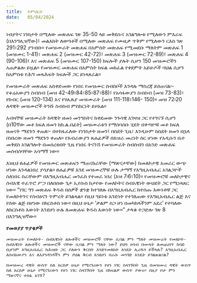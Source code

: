 ```yaml
---
title:  ትምህርት
date:   05/04/2024
---
```



ነብያትና ነገስታት በሚለው መጽሐፍ ገጽ 35-50 ላይ መቅደሱና አገልግሎቱ የሚለውን ምእራፍ (በእንግሊዝኛው)፤ መልእክት ለወጣቶች በሚለው መጽሐፍ የሙዚቃ ጥቅም የሚለውን ርእስ ገጽ 291፣292 ያንብቡ። የመዝሙራት መጽሐፍ በአምስት መጽሐፍ የሚመደቡ ማለትም መጽሐፍ 1 (መዝሙር 1-41)፣ መጽሐፍ 2 (መዝሙር 42-72)፤ መጽሐፍ 3 (መዝሙር 72-89)፤ መጽሐፍ 4 (90-106)፤ እና መጽሐፍ 5 (መዝሙር 107-150) ክፍሎች ያሉት ሲሆን 150 መዝሙሮችን አጠቃልሎ ይዟል። የመዝሙር መጽሐፍ በአምስት ክፍል መከፈል የቀደምት አይሁዶች ባህል ሲሆን ከአምስቱ የሕግ መጻሕፍት ክፍሎች ጋር ይነጻጸራል።

የመዝሙራት መጽሐፍ አስቀድመው የነበሩ የመዝሙር ስብስቦች እንዳሉ ማስረጃ ይሰጠናል፡- የቆሬአውያን ስብስብ (መዝ 42-49፣84፣85፣87፣88)፤ የአሳፋውያን ስብስብ (መዝ 73-83)፣ የክብር (መዝ 120-134) እና የሃሌሉያ መዝሙራት (መዝ 111-118፣146- 150)። መዝ 72፡20 ለዳዊት መዝሙሮች ትንሹ ስብስብ ምስክርነት ይዞአል።

አብዛኞቹ መዝሙራት ከዳዊት ዘመነ መንግስትና ከቀደመው ንጉሳዊ አገዛዝ ጋር የተገናኙ ሲሆን (በ10ኛው መቶ ክፍለ ዘመን ከክ.ል.በፊት) መዝሙራቱን የማሰባሰቡ ሂደት በቀጣዮቹ መቶ ክፍለ ዘመናት ማደጉን ቀጠለ፡- በተከፋፈለው የነገስታት ዘመን፤ በስደት ጊዜ፣ እንዲሁም ከስደት ዘመን በኋላ በነበረው ዘመን ማደጉን ቀጠለ። የእብራውያን ጸሐፊዎች በእዝራ መሪነት ስር ሆነው የአዲሱን ቤተ መቅደስ አገልግሎት በመሰረቱበት ጊዜ የነበሩ ትናንሽ የመዝሙራት ስብስብን በአንድ መጽሐፍ መሰብሰባቸው አሳማኝ ነው።

እነዚህ ፀሐፊዎች የመዝሙር መጽሐፍን ማጠናከራቸው (ማጽናታቸው) ከመለኮታዊ አመራር ውጭ ሆነው እንዳልነበረ ያሳያል። ፀሐፊዎቹ እንደ መዝሙረኞቹ ሁሉ ታማኝ የእግዚአብሔር አገልጋዮች ስለነበሩ ስራቸውም በእግዚአብሔር መንፈስ የተመራ ነበረ (እዝ 7፡6፣10)። የመዝሙሮቹ መለኮታዊና ሰብአዊ ተፈጥሮ ሥጋ በለበሰው ጌታ ኢየሱስ ከታየው የመለኮትና ሰብአዊነት ውህደት ጋር የሚነጻጸር ነው። “ነገር ግን መጽሐፍ ቅዱስ በሰዎች ቋንቋ ከተገለጹ በእግዚአብሔር ከተሰጡ እውነቶቹ ጋር የመለኮትንና የስብዕናን ጥምረት ይገልጻል። የዚህ ዓይነቱ አንድነት የተገለጠው የእግዚአብሔር ልጅ እና የሰው ልጅ በሆነው በክርስቶስ ነው። በዚህ ሁኔታ ‘ቃልም ስጋ ሆነ በመካከላችንም አደረ‘ የተባለው ለክርስቶስ እውነት እንደሆነ ሁሉ ለመጽሐፍ ቅዱስ እውነት ነው።” ታላቁ ተጋድሎ ገጽ 8 በእንግሊዝኛው።

**የመወያያ ጥያቄዎች**

`መዝሙራት የመለኮት- ሰብአዊነት ጸሎቶችና መዝሙሮች ናቸው ሲባል ምን ማለት መዝሙራት የመለኮት- ሰብአዊነት ጸሎቶችና መዝሙሮች ናቸው ሲባል ምን ማለት ነው? ይህን ሀሳብ በሙላት ለመጨበጥ ከባድ ቢሆንም እግዚአብሔር ከሕዝቡ ጋር ያለውን ቅርበት እንድንመለከት እንዴት ሊረዱን ይችላሉ? እግዚአብሔር ለሰብአውያን እና ለእያንዳንዳችን ምን ያህል ቅርብ እንደሆነ በራሱ መንገድ እንዴት ይገልጽልናል?`

`በመዝሙረ ዳዊት ውስጥ ስለ እርስዎ ሁኔታ የሚናገረውን የሆነ ነገር ስላገኙበት ጊዜ በመዝሙረ ዳዊት ውስጥ ስለ እርስዎ ሁኔታ የሚናገረውን የሆነ ነገር ስላገኙበት ጊዜ በክፍልዎ ውስጥ ያውሩ። በዚያ ቦታ ምን ማጽናኛና ተስፋ አገኙ?`